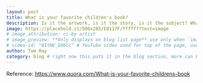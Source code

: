 ```yaml
---
layout: post
title: What is your favorite children's book?
description: Is it the artwork, is it the story, is it the subject? What made it your favorite story.
image: https://placehold.it/506x285/E8117F/ffffff?text=image
# image_attribution: cc-by artist
# image_preview: **Only displays on blog-list page** use only when `image` and `video-id` images won't work. example: other video source besides YouTube is used.
# video-id: "8ItNE_DX6Cc" # YouTube video used for top of the page, use url ID only. This embeds responsive video and video thumbnail for preview.
author: Tom Ray
category: blog # right now this puts it in the blog section, more can be created.
---
```

Reference: https://www.quora.com/What-is-your-favorite-childrens-book
